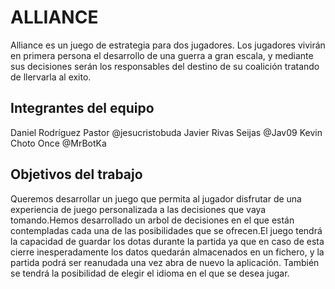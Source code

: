 # ALLIANCE

Alliance es un juego de estrategia para dos jugadores.
Los jugadores vivirán en primera persona el desarrollo de una guerra a gran escala, y mediante sus decisiones serán los responsables del destino de su coalición tratando de llervarla al exito.
## Integrantes del equipo

Daniel Rodríguez Pastor @jesucristobuda
Javier Rivas Seijas @Jav09
Kevin Choto Once  @MrBotKa

## Objetivos del trabajo

Queremos desarrollar un juego que permita al jugador  disfrutar de una experiencia de juego personalizada a las decisiones que vaya tomando.Hemos desarrollado un arbol de decisiones en el que están contempladas cada una de las posibilidades que se ofrecen.El juego tendrá la capacidad de guardar los dotas durante la partida ya que en caso de esta cierre inesperadamente los datos quedarán almacenados en un fichero, y la partida podrá ser reanudada una vez abra de nuevo la aplicación. También se tendrá la posibilidad de elegir el idioma en el que se desea jugar.
